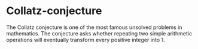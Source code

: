 # Collatz-conjecture
The Collatz conjecture is one of the most famous unsolved problems in mathematics. The conjecture asks whether repeating two simple arithmetic operations will eventually transform every positive integer into 1.
